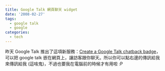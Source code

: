 ```yaml
---
title: Google Talk 網頁聊天 widget
date: '2008-02-27'
tags:
  - google talk
  - google
categories:
  - tech
---
```

昨天 Google Talk 推出了這項新服務：[Create a Google Talk chatback badge](http://www.google.com/talk/service/badge/New)，可以把 google talk 嵌在網頁上，讓訪客跟你聊天。所以你可以點右邊的傳訊給我來傳訊給我 (這啥鬼)，不過也要我在電腦前的時候才有用啦 :P